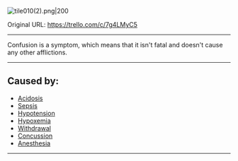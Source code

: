 ![tile010(2).png\|200](/Symptoms/Confusion%202%20-%20Attachments/671a42b4d1bd195aa72fe2a9.png)

Original URL: https://trello.com/c/7g4LMyC5

---

Confusion is a symptom, which means that it isn't fatal and doesn't cause any other afflictions.

---

## Caused by:

- [Acidosis](../Blood/Acidosis.md)
- [Sepsis](../Blood/Sepsis.md)
- [Hypotension](../Blood/Hypotension.md)
- [Hypoxemia](../Blood/Hypoxemia.md)
- [Withdrawal](../Head_Brain/Withdrawal.md)
- [Concussion](../Head_Brain/Concussion.md)
- [Anesthesia](../Torso/Anesthesia.md)

---

